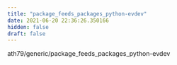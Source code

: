 ```yaml
---
title: "package_feeds_packages_python-evdev"
date: 2021-06-20 22:36:26.350166
hidden: false
draft: false
---
```


ath79/generic/package_feeds_packages_python-evdev

